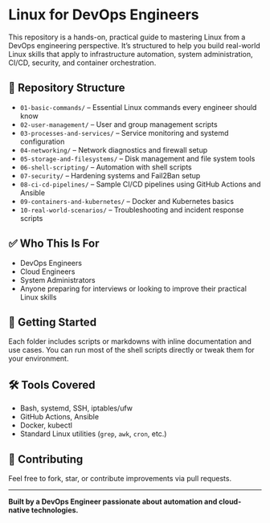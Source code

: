 # Linux for DevOps Engineers

This repository is a hands-on, practical guide to mastering Linux from a DevOps engineering perspective. It’s structured to help you build real-world Linux skills that apply to infrastructure automation, system administration, CI/CD, security, and container orchestration.

## 📁 Repository Structure

- `01-basic-commands/` – Essential Linux commands every engineer should know
- `02-user-management/` – User and group management scripts
- `03-processes-and-services/` – Service monitoring and systemd configuration
- `04-networking/` – Network diagnostics and firewall setup
- `05-storage-and-filesystems/` – Disk management and file system tools
- `06-shell-scripting/` – Automation with shell scripts
- `07-security/` – Hardening systems and Fail2Ban setup
- `08-ci-cd-pipelines/` – Sample CI/CD pipelines using GitHub Actions and Ansible
- `09-containers-and-kubernetes/` – Docker and Kubernetes basics
- `10-real-world-scenarios/` – Troubleshooting and incident response scripts

## ✅ Who This Is For
- DevOps Engineers
- Cloud Engineers
- System Administrators
- Anyone preparing for interviews or looking to improve their practical Linux skills

## 🚀 Getting Started
Each folder includes scripts or markdowns with inline documentation and use cases. You can run most of the shell scripts directly or tweak them for your environment.

## 🛠 Tools Covered
- Bash, systemd, SSH, iptables/ufw
- GitHub Actions, Ansible
- Docker, kubectl
- Standard Linux utilities (`grep`, `awk`, `cron`, etc.)

## 🤝 Contributing
Feel free to fork, star, or contribute improvements via pull requests.

---

**Built by a DevOps Engineer passionate about automation and cloud-native technologies.**